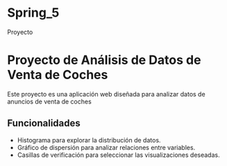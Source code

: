 # Spring_5
Proyecto 

# Proyecto de Análisis de Datos de Venta de Coches

Este proyecto es una aplicación web diseñada para analizar datos de anuncios de venta de coches

## Funcionalidades

- Histograma para explorar la distribución de datos.
- Gráfico de dispersión para analizar relaciones entre variables.
- Casillas de verificación para seleccionar las visualizaciones deseadas.